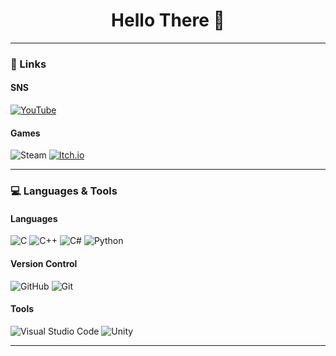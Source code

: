 <h1 align="center">Hello There 👋</h1>

---

### 🔗 Links
#### SNS
[![YouTube](https://img.shields.io/badge/YouTube-%23FF0000.svg?style=for-the-badge&logo=YouTube&logoColor=white)](https://www.youtube.com/@spacexixix)
#### Games
![Steam](https://img.shields.io/badge/steam-%23000000.svg?style=for-the-badge&logo=steam&logoColor=white)
[![Itch.io](https://img.shields.io/badge/Itch-%23FF0B34.svg?style=for-the-badge&logo=Itch.io&logoColor=white)](https://spaceix.itch.io/)

---

### 💻 Languages & Tools
#### Languages
![C](https://img.shields.io/badge/C-00599C.svg?style=for-the-badge&logo=c&logoColor=white)
![C++](https://img.shields.io/badge/C++-%2300599C.svg?style=for-the-badge&logo=c%2B%2B&logoColor=white)
![C#](https://img.shields.io/badge/C%23-%23239120.svg?style=for-the-badge&logo=csharp&logoColor=white)
![Python](https://img.shields.io/badge/python-3670A0?style=for-the-badge&logo=python&logoColor=ffdd54)

#### Version Control
![GitHub](https://img.shields.io/badge/github-%23121011.svg?style=for-the-badge&logo=github&logoColor=white)
![Git](https://img.shields.io/badge/git-%23F05033.svg?style=for-the-badge&logo=git&logoColor=white)

#### Tools
![Visual Studio Code](https://img.shields.io/badge/Visual%20Studio%20Code-0078d7.svg?style=for-the-badge&logo=visual-studio-code&logoColor=white)
![Unity](https://img.shields.io/badge/unity-%23000000.svg?style=for-the-badge&logo=unity&logoColor=white)

---
